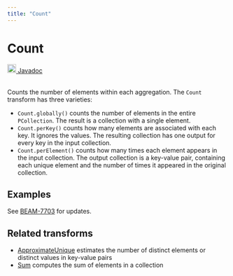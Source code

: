 ```yaml
---
title: "Count"
---
```

<!--
Licensed under the Apache License, Version 2.0 (the "License");
you may not use this file except in compliance with the License.
You may obtain a copy of the License at

http://www.apache.org/licenses/LICENSE-2.0

Unless required by applicable law or agreed to in writing, software
distributed under the License is distributed on an "AS IS" BASIS,
WITHOUT WARRANTIES OR CONDITIONS OF ANY KIND, either express or implied.
See the License for the specific language governing permissions and
limitations under the License.
-->
# Count
<table align="left">
    <a target="_blank" class="button"
        href="https://beam.apache.org/releases/javadoc/current/index.html?org/apache/beam/sdk/transforms/Count.html">
      <img src="https://beam.apache.org/images/logos/sdks/java.png" width="20px" height="20px"
           alt="Javadoc" />
     Javadoc
    </a>
</table>
<br><br>

Counts the number of elements within each aggregation. The `Count`
transform has three varieties:

* `Count.globally()` counts the number of elements in the entire
  `PCollection`. The result is a collection with a single element.
* `Count.perKey()` counts how many elements are associated with each
  key. It ignores the values. The resulting collection has one
  output for every key in the input collection.
* `Count.perElement()` counts how many times each element appears
  in the input collection. The output collection is a key-value
  pair, containing each unique element and the number of times it
  appeared in the original collection.

## Examples
See [BEAM-7703](https://issues.apache.org/jira/browse/BEAM-7703) for updates.

## Related transforms
* [ApproximateUnique](/documentation/transforms/java/aggregation/approximateunique)
  estimates the number of distinct elements or distinct values in key-value pairs
* [Sum](/documentation/transforms/java/aggregation/sum) computes
  the sum of elements in a collection

